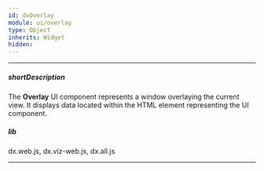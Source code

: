 ```yaml
---
id: dxOverlay
module: ui/overlay
type: Object
inherits: Widget
hidden: 
---
```

---
##### shortDescription
The **Overlay** UI component represents a window overlaying the current view. It displays data located within the HTML element representing the UI component.

##### lib
dx.web.js, dx.viz-web.js, dx.all.js

---
